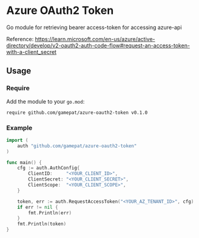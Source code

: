 # Azure OAuth2 Token

Go module for retrieving bearer access-token for accessing azure-api

Reference: https://learn.microsoft.com/en-us/azure/active-directory/develop/v2-oauth2-auth-code-flow#request-an-access-token-with-a-client_secret

## Usage

### Require

Add the module to your `go.mod`:

```
require github.com/gamepat/azure-oauth2-token v0.1.0
```

### Example

```go
import (
    auth "github.com/gamepat/azure-oauth2-token"
)

func main() {
    cfg := auth.AuthConfig{
        ClientID:     "<YOUR_CLIENT_ID>",
        ClientSecret: "<YOUR_CLIENT_SECRET>",
        ClientScope:  "<YOUR_CLIENT_SCOPE>",
    }

    token, err := auth.RequestAccessToken("<YOUR_AZ_TENANT_ID>", cfg)
    if err != nil {
        fmt.Println(err)
    }
    fmt.Println(token)
}
```
